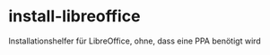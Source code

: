 install-libreoffice
===================

Installationshelfer für LibreOffice, ohne, dass eine PPA benötigt wird
